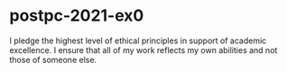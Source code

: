 # postpc-2021-ex0

I pledge the highest level of ethical principles in support of academic excellence.  I ensure that all of my work reflects my own abilities and not those of someone else.
